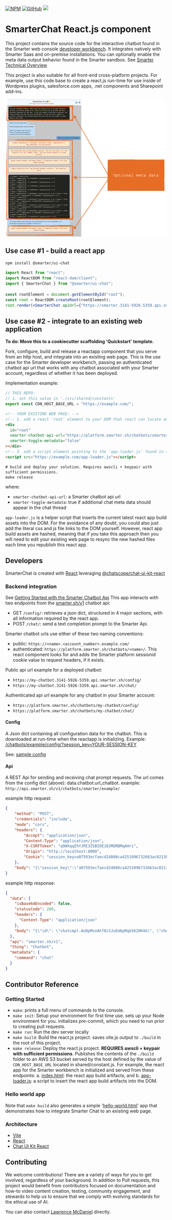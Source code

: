 [![NPM](https://a11ybadges.com/badge?logo=npm)](https://github.com/smarter-sh/smarter-chat/)
[![GitHub](https://a11ybadges.com/badge?logo=github)](https://github.com/smarter-sh/smarter-chat/)
<a href="https://smarter.sh">
<img src="https://img.shields.io/badge/Smarter.sh-orange?style=flat&logo=appveyor&logoColor=white" height="32">
</a>

# SmarterChat React.js component

This project contains the source code for the interactive chatbot found in the Smarter web console [developer workbench](https://platform.smarter.sh/chatbots/example/). It integrates natively with Smarter Saas and on-premise installations. You can optionally enable the meta data output behavior found in the Smarter sandbox. See [Smarter Technical Overview](./doc/README.md)

This project is also suitable for all front-end cross-platform projects. For example, use this code base to create a react.js run-time for use inside of Wordpress plugins, salesforce.com apps, .net components and Sharepoint add-ins.

![Basic Usage](./doc/img/readme-usage4.png)

## Use case #1 - build a react app

```console
npm install @smarter/ui-chat
```

```jsx
import React from "react";
import ReactDOM from "react-dom/client";
import { SmarterChat } from "@smarter/ui-chat";

const rootElement = document.getElementById("root");
const root = ReactDOM.createRoot(rootElement);
root.render(<SmarterChat apiUrl={"https://smarter.3141-5926-5359.api.smarter.sh/"} toggleMetadata={false} />);
```

## Use case #2 - integrate to an existing web application

**To do: Move this to a cookiecutter scaffolding 'Quickstart' template.**

Fork, configure, build and release a reactapp component that you serve from an http host, and integrate into an existing web page.
This is the use case for the Smarter developer workbench, passing an authenticated chatbot api url that works
with any chatbot associated with your Smarter account, regardless of whether it has been deployed.

Implementation example:

```js
// THIS REPO:
// 1. set this value in './src/shared/constants'
export const CDN_HOST_BASE_URL = "https://example.com/";
```

```html
<!-- YOUR EXISTING WEB PAGE: -->
<!-- 2. add a react 'root' element to your DOM that react can locate and initialize itself.  -->
<div
  id="root"
  smarter-chatbot-api-url="https://platform.smarter.sh/chatbots/smarter/"
  smarter-toggle-metadata="false"
></div>
<!-- 3. add a script element pointing to the `app-loader.js` found in the build artifacts -->
<script src="https://example.com/app-loader.js"></script>
```

```console
# build and deploy your solution. Requires awscli + keypair with sufficient permissions.
make release
```

where:

- `smarter-chatbot-api-url`: a Smarter chatbot api url
- `smarter-toggle-metadata`: true if additional chat meta data should appear in the chat thread

`app-loader.js` is a helper script that inserts the current latest react app build assets into the DOM. For the avoidance of any doubt, you
could also just add the literal css and js file links to the DOM yourself. However, react app build assets are hashed, meaning that if you take
this approach then you will need to edit your existing web page to resync the new hashed files each time you republish this react app.

## Developers

SmarterChat is created with [React](https://react.dev/) leveraging [@chatscope/chat-ui-kit-react](https://www.npmjs.com/package/@chatscope/chat-ui-kit-react)

### Backend integration

See [Getting Started with the Smarter Chatbot Api](./doc/CHATBOT_API.md)
This app interacts with two endpoints from the [smarter.sh/v1](https://platform.smarter.sh/docs/api/) chatbot api:

- GET `/config/`: retrieves a json dict, structured in 4 major sections, with all information required by the react app.
- POST `/chat/`: send a text completion prompt to the Smarter Api.

Smarter chatbot urls use either of these two naming conventions:

- public: `https://<name>.<account_number>.example.com/`
- authenticated: `https://platform.smarter.sh/chatbots/<name>/`. This react component looks for and adds the Smarter platform sessionid cookie value to request headers, if it exists.

Public api url example for a deployed chatbot:

- `https://my-chatbot.3141-5926-5359.api.smarter.sh/config/`
- `https://my-chatbot.3141-5926-5359.api.smarter.sh/chat/`

Authenticated api url example for any chatbot in your Smarter account:

- `https://platform.smarter.sh/chatbots/my-chatbot/config/`
- `https://platform.smarter.sh/chatbots/my-chatbot/chat/`

#### Config

A Json dict containing all configuration data for the chatbot. This is downloaded at run-time when the reactapp is initializing.
Example: [/chatbots/example/config/?session_key=YOUR-SESSION-KEY](http://localhost:8000/chatbots/example/config/)

See: [sample config](./data/sample-config.json)

#### Api

A REST Api for sending and receiving chat prompt requests. The url comes from the config dict (above): data.chatbot.url_chatbot.
example: `http://api.smarter.sh/v1/chatbots/smarter/example/`

example http request:

```json
{
    "method": "POST",
    "credentials": "include",
    "mode": "cors",
    "headers": {
        "Accept": "application/json",
        "Content-Type": "application/json",
        "X-CSRFToken": "q9WXqqIhYJMI3ZSBIOE18JMORBMqAHri",
        "Origin": "http://localhost:8000",
        "Cookie": "session_key=a07593ecfaecd24008ca4251096732663ac0213b8cc6bdcce4f4c043276ab0b5; debug=true;"
    },
    "body": "{\"session_key\":\"a07593ecfaecd24008ca4251096732663ac0213b8cc6bdcce4f4c043276ab0b5\",\"messages\":[{\"role\":\"system\",\"content\":\"You are a helpful chatbot."},{\"role\":\"assistant\",\"content\":\"Welcome to the Smarter demo!\"}]}"
}
```

example http response:

```json
{
  "data": {
    "isBase64Encoded": false,
    "statusCode": 200,
    "headers": {
      "Content-Type": "application/json"
    },
    "body": "{\"id\": \"chatcmpl-AoDpMvoAhf8iSJuEm6pMqkX62HK4G\", \"choices\": [{\"finish_reason\": \"stop\", \"index\": 0, \"logprobs\": null, \"message\": {\"content\": \"Hello! While I'm not your mom, I'm here to help you with any questions or tasks you have. What can I assist you with today?\", \"refusal\": null, \"role\": \"assistant\", \"audio\": null, \"function_call\": null, \"tool_calls\": null}}], \"created\": 1736532916, \"model\": \"gpt-4-turbo-2024-04-09\", \"object\": \"chat.completion\", \"service_tier\": \"default\", \"system_fingerprint\": \"fp_f17929ee92\", \"usage\": {\"completion_tokens\": 33, \"prompt_tokens\": 1122, \"total_tokens\": 1155, \"completion_tokens_details\": {\"accepted_prediction_tokens\": 0, \"audio_tokens\": 0, \"reasoning_tokens\": 0, \"rejected_prediction_tokens\": 0}, \"prompt_tokens_details\": {\"audio_tokens\": 0, \"cached_tokens\": 0}}, \"metadata\": {\"tool_calls\": null, \"model\": \"gpt-4-turbo\", \"temperature\": 0.5, \"max_tokens\": 256, \"input_text\": \"hi mom\"}}"
  },
  "api": "smarter.sh/v1",
  "thing": "Chatbot",
  "metadata": {
    "command": "chat"
  }
}
```

## Contributor Reference

### Getting Started

- `make`: prints a full menu of commands to the console.
- `make init`: Setup your environment for first time use. sets up your Node environment for you. initializes pre-commit, which you need to run prior to creating pull requests.
- `make run`: Run the dev server locally
- `make build`: Build the react.js project. saves vite.js output to `./build` in the root of this project.
- `make release`: Deploy the react.js project. **REQUIRES awscli + keypair with sufficient permissions**. Publishes the contents of the `./build` folder to an AWS S3 bucket served by the host defined by the value of `CDN_HOST_BASE_URL` located in shared/constant.js. For example, the react app for the Smarter workbench is initialized and served from these endpoints: a. [index.html](https://cdn.platform.smarter.sh/ui-chat/index.html): the react app build artifacts, and b. [app-loader.js](https://cdn.platform.smarter.sh/ui-chat/app-loader.js): a script to insert the react app build artifacts into the DOM.

### Hello world app

Note that `make build` also generates a simple '[hello-world.html](https://cdn.platform.smarter.sh/ui-chat/hello-world.html)' app that demonstrates how to integrate Smarter Chat to an existing web page.

### Architecture

- [Vite](https://vitejs.dev/)
- [React](https://react.dev/)
- [Chat UI Kit React](https://www.npmjs.com/package/@chatscope/chat-ui-kit-react)

## Contributing

We welcome contributions! There are a variety of ways for you to get involved, regardless of your background. In addition to Pull requests, this project would benefit from contributors focused on documentation and how-to video content creation, testing, community engagement, and stewards to help us to ensure that we comply with evolving standards for the ethical use of AI.

You can also contact [Lawrence McDaniel](https://lawrencemcdaniel.com/contact) directly.
